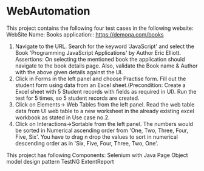 # WebAutomation

This project contains the following four test cases in the following website:
WebSite Name: Books application:: https://demoqa.com/books

1. Navigate to the URL. Search for the keyword 'JavaScript' and select the Book 'Programming JavaScript Applications' by Author Eric Elliott.
Assertions: On selecting the mentioned book the application should navigate to the book details page. Also, validate the Book name & Author with the above given details against the UI.
2. Click in Forms in the left panel and choose Practise form. Fill out the student form using data from an Excel sheet.(Precondition: Create a Excel sheet with 5 Student records with fields as required in UI). Run the test for 5 times, so 5 student records are created.
3. Click on Elements-> Web Tables from the left panel. Read the web table data from UI web table to a new worksheet in the already existing excel workbook as stated in Use case no.2.
4. Click on Interactions->Sortable from the left panel. The numbers would be sorted in Numerical ascending order from 'One, Two, Three, Four, Five, Six'. You have to drag n drop the values to sort in numerical descending order as in 'Six, Five, Four, Three, Two, One'.

This project has following Components:
Selenium with Java
Page Object model design pattern
TestNG
ExtentReport
